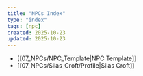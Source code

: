 ```yaml
---
title: "NPCs Index"
type: "index"
tags: [npc]
created: 2025-10-23
updated: 2025-10-23
---
```

- [[07_NPCs/NPC_Template|NPC Template]]
- [[07_NPCs/Silas_Croft/Profile|Silas Croft]]
